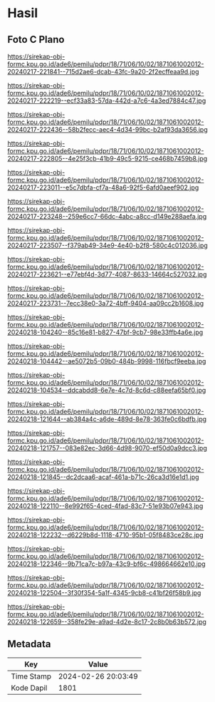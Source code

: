 # Hasil

## Foto C Plano

https://sirekap-obj-formc.kpu.go.id/ade6/pemilu/pdpr/18/71/06/10/02/1871061002012-20240217-221841--715d2ae6-dcab-43fc-9a20-2f2ecffeaa9d.jpg

https://sirekap-obj-formc.kpu.go.id/ade6/pemilu/pdpr/18/71/06/10/02/1871061002012-20240217-222219--ecf33a83-57da-442d-a7c6-4a3ed7884c47.jpg

https://sirekap-obj-formc.kpu.go.id/ade6/pemilu/pdpr/18/71/06/10/02/1871061002012-20240217-222436--58b2fecc-aec4-4d34-99bc-b2af93da3656.jpg

https://sirekap-obj-formc.kpu.go.id/ade6/pemilu/pdpr/18/71/06/10/02/1871061002012-20240217-222805--4e25f3cb-41b9-49c5-9215-ce468b7459b8.jpg

https://sirekap-obj-formc.kpu.go.id/ade6/pemilu/pdpr/18/71/06/10/02/1871061002012-20240217-223011--e5c7dbfa-cf7a-48a6-92f5-6afd0aeef902.jpg

https://sirekap-obj-formc.kpu.go.id/ade6/pemilu/pdpr/18/71/06/10/02/1871061002012-20240217-223248--259e6cc7-66dc-4abc-a8cc-d149e288aefa.jpg

https://sirekap-obj-formc.kpu.go.id/ade6/pemilu/pdpr/18/71/06/10/02/1871061002012-20240217-223507--f379ab49-34e9-4e40-b2f8-580c4c012036.jpg

https://sirekap-obj-formc.kpu.go.id/ade6/pemilu/pdpr/18/71/06/10/02/1871061002012-20240217-223621--e77ebf4d-3d77-4087-8633-14664c527032.jpg

https://sirekap-obj-formc.kpu.go.id/ade6/pemilu/pdpr/18/71/06/10/02/1871061002012-20240217-223731--7ecc38e0-3a72-4bff-9404-aa09cc2b1608.jpg

https://sirekap-obj-formc.kpu.go.id/ade6/pemilu/pdpr/18/71/06/10/02/1871061002012-20240218-104240--85c16e81-b827-47bf-9cb7-98e33ffb4a6e.jpg

https://sirekap-obj-formc.kpu.go.id/ade6/pemilu/pdpr/18/71/06/10/02/1871061002012-20240218-104442--ae5072b5-09b0-484b-9998-116fbcf9eeba.jpg

https://sirekap-obj-formc.kpu.go.id/ade6/pemilu/pdpr/18/71/06/10/02/1871061002012-20240218-104534--ddcabdd8-6e7e-4c7d-8c6d-c88eefa65bf0.jpg

https://sirekap-obj-formc.kpu.go.id/ade6/pemilu/pdpr/18/71/06/10/02/1871061002012-20240218-121644--ab384a4c-a6de-489d-8e78-363fe0c6bdfb.jpg

https://sirekap-obj-formc.kpu.go.id/ade6/pemilu/pdpr/18/71/06/10/02/1871061002012-20240218-121757--083e82ec-3d66-4d98-9070-ef50d0a9dcc3.jpg

https://sirekap-obj-formc.kpu.go.id/ade6/pemilu/pdpr/18/71/06/10/02/1871061002012-20240218-121845--dc2dcaa6-acaf-461a-b71c-26ca3d16e1d1.jpg

https://sirekap-obj-formc.kpu.go.id/ade6/pemilu/pdpr/18/71/06/10/02/1871061002012-20240218-122110--8e992f65-4ced-4fad-83c7-51e93b07e943.jpg

https://sirekap-obj-formc.kpu.go.id/ade6/pemilu/pdpr/18/71/06/10/02/1871061002012-20240218-122232--d6229b8d-1118-4710-95b1-05f8483ce28c.jpg

https://sirekap-obj-formc.kpu.go.id/ade6/pemilu/pdpr/18/71/06/10/02/1871061002012-20240218-122346--9b71ca7c-b97a-43c9-bf6c-498664662e10.jpg

https://sirekap-obj-formc.kpu.go.id/ade6/pemilu/pdpr/18/71/06/10/02/1871061002012-20240218-122504--3f30f354-5a1f-4345-9cb8-c41bf26f58b9.jpg

https://sirekap-obj-formc.kpu.go.id/ade6/pemilu/pdpr/18/71/06/10/02/1871061002012-20240218-122659--358fe29e-a9ad-4d2e-8c17-2c8b0b63b572.jpg


## Metadata

| Key        | Value               |
| ---------- | ------------------- |
| Time Stamp | 2024-02-26 20:03:49 |
| Kode Dapil | 1801                |



